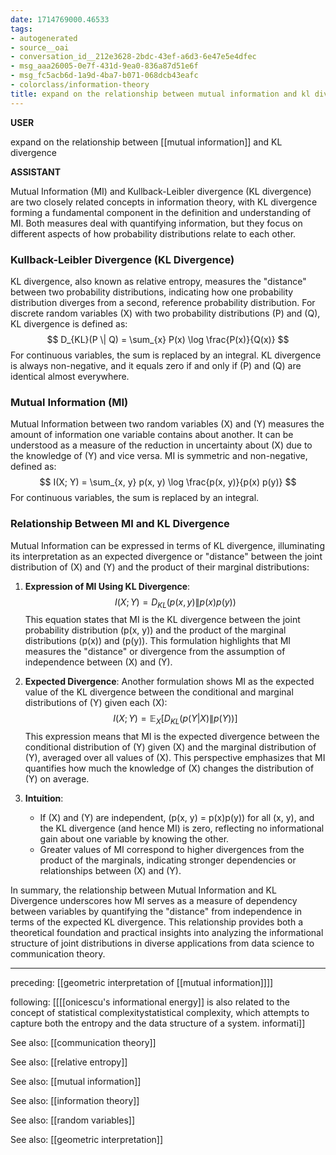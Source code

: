 ```yaml
---
date: 1714769000.46533
tags:
- autogenerated
- source__oai
- conversation_id__212e3628-2bdc-43ef-a6d3-6e47e5e4dfec
- msg_aaa26005-0e7f-431d-9ea0-836a87d51e6f
- msg_fc5acb6d-1a9d-4ba7-b071-068dcb43eafc
- colorclass/information-theory
title: expand on the relationship between mutual information and kl divergence
---
```


**USER**

expand on the relationship between [[mutual information]] and KL divergence


**ASSISTANT**

Mutual Information (MI) and Kullback-Leibler divergence (KL divergence) are two closely related concepts in information theory, with KL divergence forming a fundamental component in the definition and understanding of MI. Both measures deal with quantifying information, but they focus on different aspects of how probability distributions relate to each other.

### Kullback-Leibler Divergence (KL Divergence)

KL divergence, also known as relative entropy, measures the "distance" between two probability distributions, indicating how one probability distribution diverges from a second, reference probability distribution. For discrete random variables \(X\) with two probability distributions \(P\) and \(Q\), KL divergence is defined as:
$$
D_{KL}(P \| Q) = \sum_{x} P(x) \log \frac{P(x)}{Q(x)}
$$
For continuous variables, the sum is replaced by an integral. KL divergence is always non-negative, and it equals zero if and only if \(P\) and \(Q\) are identical almost everywhere.

### Mutual Information (MI)

Mutual Information between two random variables \(X\) and \(Y\) measures the amount of information one variable contains about another. It can be understood as a measure of the reduction in uncertainty about \(X\) due to the knowledge of \(Y\) and vice versa. MI is symmetric and non-negative, defined as:
$$
I(X; Y) = \sum_{x, y} p(x, y) \log \frac{p(x, y)}{p(x) p(y)}
$$
For continuous variables, the sum is replaced by an integral.

### Relationship Between MI and KL Divergence

Mutual Information can be expressed in terms of KL divergence, illuminating its interpretation as an expected divergence or "distance" between the joint distribution of \(X\) and \(Y\) and the product of their marginal distributions:

1. **Expression of MI Using KL Divergence**:
   $$
   I(X; Y) = D_{KL}(p(x, y) \| p(x)p(y))
   $$
   This equation states that MI is the KL divergence between the joint probability distribution \(p(x, y)\) and the product of the marginal distributions \(p(x)\) and \(p(y)\). This formulation highlights that MI measures the "distance" or divergence from the assumption of independence between \(X\) and \(Y\).

2. **Expected Divergence**:
   Another formulation shows MI as the expected value of the KL divergence between the conditional and marginal distributions of \(Y\) given each \(X\):
   $$
   I(X; Y) = \mathbb{E}_X[D_{KL}(p(Y|X) \| p(Y))]
   $$
   This expression means that MI is the expected divergence between the conditional distribution of \(Y\) given \(X\) and the marginal distribution of \(Y\), averaged over all values of \(X\). This perspective emphasizes that MI quantifies how much the knowledge of \(X\) changes the distribution of \(Y\) on average.

3. **Intuition**:
   - If \(X\) and \(Y\) are independent, \(p(x, y) = p(x)p(y)\) for all \(x, y\), and the KL divergence (and hence MI) is zero, reflecting no informational gain about one variable by knowing the other.
   - Greater values of MI correspond to higher divergences from the product of the marginals, indicating stronger dependencies or relationships between \(X\) and \(Y\).

In summary, the relationship between Mutual Information and KL Divergence underscores how MI serves as a measure of dependency between variables by quantifying the "distance" from independence in terms of the expected KL divergence. This relationship provides both a theoretical foundation and practical insights into analyzing the informational structure of joint distributions in diverse applications from data science to communication theory.


---

preceding: [[geometric interpretation of [[mutual information]]]]  


following: [[[[onicescu's informational energy]] is also related to the concept of statistical complexitystatistical complexity, which attempts to capture both the entropy and the data structure of a system. informati]]

See also: [[communication theory]]


See also: [[relative entropy]]


See also: [[mutual information]]


See also: [[information theory]]


See also: [[random variables]]


See also: [[geometric interpretation]]